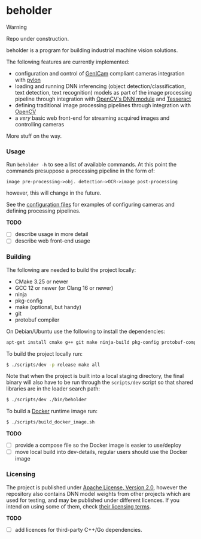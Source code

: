 # beholder

> [!Warning]
> Repo under construction.

beholder is a program for building industrial machine vision solutions.

The following features are currently implemented:
- configuration and control of [GenICam][genicam] compliant cameras
  integration with [pylon][pylon]
- loading and running DNN inferencing (object detection/classification,
  text detection, text recognition) models as part of the image processing
  pipeline through integration with [OpenCV's DNN module][opencv-dnn] and
  [Tesseract][tesseract]
- defining traditional image processing pipelines through integration
  with [OpenCV][opencv]
- a _very_ basic web front-end for streaming acquired images and controlling
  cameras

More stuff on the way.

### Usage

Run `beholder -h` to see a list of available commands. At this point the
commands presuppose a processing pipeline in the form of:

    image pre-processing->obj. detection->OCR->image post-processing

however, this will change in the future.

See the [configuration files](cmd/testdata) for examples of configuring cameras
and defining processing pipelines.

**TODO**
- [ ] describe usage in more detail
- [ ] describe web front-end usage

### Building

The following are needed to build the project locally:
- CMake 3.25 or newer
- GCC 12 or newer (or Clang 16 or newer)
- ninja
- pkg-config
- make (optional, but handy)
- git
- protobuf compiler

On Debian/Ubuntu use the following to install the dependencies:

```sh
apt-get install cmake g++ git make ninja-build pkg-config protobuf-compiler
```

To build the project locally run:

```sh
$ ./scripts/dev -p release make all
```

Note that when the project is built into a local staging directory, the final
binary will also have to be run through the `scripts/dev` script so that
shared libraries are in the loader search path:

```sh
$ ./scripts/dev ./bin/beholder
```

To build a [Docker][docker] runtime image run:

```sh
$ ./scripts/build_docker_image.sh
```

**TODO**
- [ ] provide a compose file so the Docker image is easier to use/deploy
- [ ] move local build into dev-details, regular users should use the Docker image

### Licensing

The project is published under [Apache License, Version 2.0](https://www.apache.org/licenses/LICENSE-2.0),
however the repository also contains DNN model weights from other projects
which are used for testing, and may be published under different licences.
If you intend on using some of them, check [their licensing terms](test/assets/models/licenses).

**TODO**
- [ ] add licences for third-party C++/Go dependencies.


[docker]: https://docker.com
[genicam]: https://www.emva.org/standards-technology/genicam/
[pylon]: https://www.baslerweb.com/en/software/pylon/
[tesseract]: https://tesseract-ocr.github.io/
[opencv]: https://opencv.org
[opencv-dnn]: https://docs.opencv.org/4.10.0/d2/d58/tutorial_table_of_content_dnn.html
